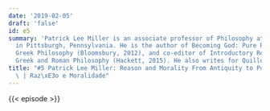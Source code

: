 ```yaml
---
date: '2019-02-05'
draft: 'false'
id: e5
summary: 'Patrick Lee Miller is an associate professor of Philosophy at Duquesne University,
  in Pittsburgh, Pennsylvania. He is the author of Becoming God: Pure Reason in Early
  Greek Philosophy (Bloomsbury, 2012), and co-editor of Introductory Readings in Ancient
  Greek and Roman Philosophy (Hackett, 2015). He also writes for Quillette.'
title: "#5 Patrick Lee Miller: Reason and Morality From Antiquity to Postmodernism\
  \ | Raz\xE3o e Moralidade"
---
```

{{< episode >}}
